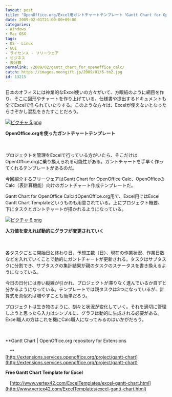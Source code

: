 ```yaml
---
layout: post
title: "OpenOffice.org/Excel用ガントチャートテンプレート「Gantt Chart for OpenOffice Calc」"
date: 2009-02-01T21:00:00+09:00
categories:
- Windows
- Mac OSX
tags: 
- OS - Linux
- GUI
- ライセンス - フリーウェア
- ビジネス
- 表計算
permalink: /2009/02/gantt_chart_for_openoffice_calc/
catch: https://images.moongift.jp/2009/01/6-tm2.jpg
id: 13215
---
```

日本のオフィスには神業的なExcel使いの方々がいて、方眼紙のように網目を作り、そこに図形やチャートを作り上げている。仕様書や提出するドキュメントも全てExcelで作られていたりする。このような方々は、Excelが使えないとなったらさぞかし混乱をきたすことだろう。

  

[![ピクチャ 5.png](https://images.moongift.jp/2009/01/5-tm4.jpg)](https://images.moongift.jp/2009/01/54.png)  
  
**OpenOffice.orgを使ったガントチャートテンプレート**

  

　

  

プロジェクトを管理をExcelで行っている方がいたら、そこだけはOpenOffice.orgに乗り換えられる可能性がある。ガントチャートを手早く作ってくれるテンプレートがあるのだ。

  

今回紹介するフリーウェアはGantt Chart for OpenOffice Calc、OpenOfficeのCalc（表計算機能）向けのガントチャート作成テンプレートだ。

  
<!--more-->

Gantt Chart for OpenOffice CalcはOpenOffice.org用で、Excel用にはExcel Gantt Chart Templateというものも用意されている。上にプロジェクト概要、下にタスクとガントチャートが描かれるようになっている。

  

[![ピクチャ 6.png](https://images.moongift.jp/2009/01/6-tm2.jpg)](https://images.moongift.jp/2009/01/62.png)  
  
**入力値を変えれば動的にグラフが変更されていく**

  

　

  

各タスクごとに開始日と終わり日、予想工数（日）、現在の作業状況、作業日数などを入れていくことで動的にガントチャートが更新される。タスクはサブタスクに分割でき、サブタスクの集計結果が親のタスクのステータスを書き換えるようになっている。

  

今日の日付には赤い縦線が引かれ、プロジェクトが滞りなく進んでいるか自ずと分かるようになっている。テンプレートでは親タスクは3つになっているが、計算式を真似れば増やすことも簡単だろう。

  

プロジェクトは生き物のように、刻々と状況が変化していく。それを適切に管理しようと思ったら入力はシンプルに、グラフは動的に生成される必要がある。Excel職人の方はこれを機にCalc職人になってみるのはいかがだろう。

  

　

  

**Gantt Chart | OpenOffice.org repository for Extensions  
  
　**  
  [http://extensions.services.openoffice.org/project/gantt-chart](http://extensions.services.openoffice.org/project/gantt-chart)

  

**Free Gantt Chart Template for Excel**  
  
　[http://www.vertex42.com/ExcelTemplates/excel-gantt-chart.html](http://www.vertex42.com/ExcelTemplates/excel-gantt-chart.html)

  
  
